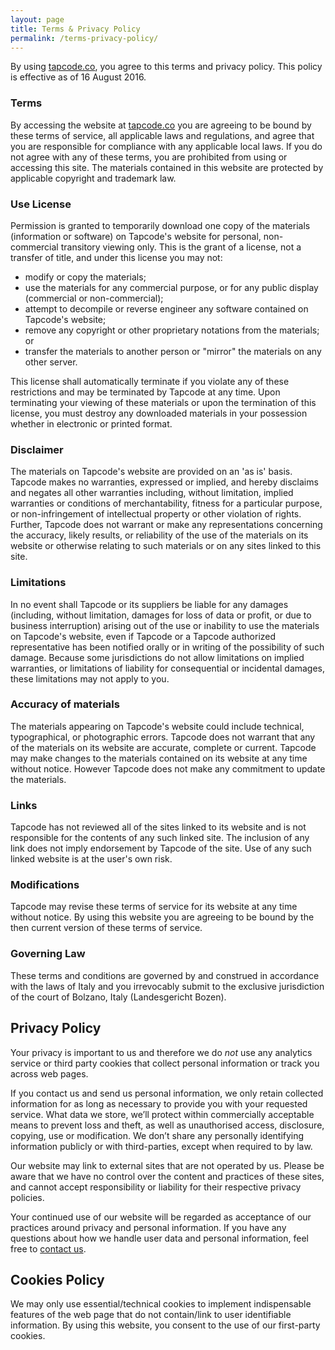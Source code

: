 ```yaml
---
layout: page
title: Terms & Privacy Policy
permalink: /terms-privacy-policy/
---
```


By using [tapcode.co](https://www.tapcode.co), you agree to this terms and privacy policy. This policy is effective as of 16 August 2016.

### Terms
By accessing the website at [tapcode.co](https://www.tapcode.co) you are agreeing to be bound by these terms of service, all applicable laws and regulations, and agree that you are responsible for compliance with any applicable local laws. If you do not agree with any of these terms, you are prohibited from using or accessing this site. The materials contained in this website are protected by applicable copyright and trademark law.

### Use License
Permission is granted to temporarily download one copy of the materials (information or software) on Tapcode's website for personal, non-commercial transitory viewing only. This is the grant of a license, not a transfer of title, and under this license you may not:
- modify or copy the materials;
- use the materials for any commercial purpose, or for any public display (commercial or non-commercial);
- attempt to decompile or reverse engineer any software contained on Tapcode's website;
- remove any copyright or other proprietary notations from the materials; or
- transfer the materials to another person or "mirror" the materials on any other server.

This license shall automatically terminate if you violate any of these restrictions and may be terminated by Tapcode at any time. Upon terminating your viewing of these materials or upon the termination of this license, you must destroy any downloaded materials in your possession whether in electronic or printed format.

### Disclaimer
The materials on Tapcode's website are provided on an 'as is' basis. Tapcode makes no warranties, expressed or implied, and hereby disclaims and negates all other warranties including, without limitation, implied warranties or conditions of merchantability, fitness for a particular purpose, or non-infringement of intellectual property or other violation of rights. Further, Tapcode does not warrant or make any representations concerning the accuracy, likely results, or reliability of the use of the materials on its website or otherwise relating to such materials or on any sites linked to this site.

### Limitations
In no event shall Tapcode or its suppliers be liable for any damages (including, without limitation, damages for loss of data or profit, or due to business interruption) arising out of the use or inability to use the materials on Tapcode's website, even if Tapcode or a Tapcode authorized representative has been notified orally or in writing of the possibility of such damage. Because some jurisdictions do not allow limitations on implied warranties, or limitations of liability for consequential or incidental damages, these limitations may not apply to you.

### Accuracy of materials
The materials appearing on Tapcode's website could include technical, typographical, or photographic errors. Tapcode does not warrant that any of the materials on its website are accurate, complete or current. Tapcode may make changes to the materials contained on its website at any time without notice. However Tapcode does not make any commitment to update the materials.

### Links
Tapcode has not reviewed all of the sites linked to its website and is not responsible for the contents of any such linked site. The inclusion of any link does not imply endorsement by Tapcode of the site. Use of any such linked website is at the user's own risk.

### Modifications
Tapcode may revise these terms of service for its website at any time without notice. By using this website you are agreeing to be bound by the then current version of these terms of service.

### Governing Law
These terms and conditions are governed by and construed in accordance with the laws of Italy and you irrevocably submit to the exclusive jurisdiction of the court of Bolzano, Italy (Landesgericht Bozen).

## Privacy Policy
Your privacy is important to us and therefore we do *not* use any analytics service or third party cookies that collect personal information or track you across web pages.

If you contact us and send us personal information, we only retain collected information for as long as necessary to provide you with your requested service. What data we store, we’ll protect within commercially acceptable means to prevent loss and theft, as well as unauthorised access, disclosure, copying, use or modification. We don’t share any personally identifying information publicly or with third-parties, except when required to by law.

Our website may link to external sites that are not operated by us. Please be aware that we have no control over the content and practices of these sites, and cannot accept responsibility or liability for their respective privacy policies.

Your continued use of our website will be regarded as acceptance of our practices around privacy and personal information. If you have any questions about how we handle user data and personal information, feel free to [contact us](mailto:info@tapcode.co).

## Cookies Policy
We may only use essential/technical cookies to implement indispensable features of the web page that do not contain/link to user identifiable information. By using this website, you consent to the use of our first-party cookies.
